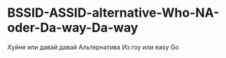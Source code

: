 # BSSID-ASSID-alternative-Who-NA-oder-Da-way-Da-way
Хуйня или давай давай Альтернатива Из гоу или easy Go
